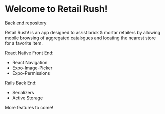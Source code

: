# Welcome to Retail Rush!

[Back end repository](https://github.com/adamsl22/Retail_Project_Backend)

Retail Rush! is an app designed to assist brick & mortar retailers by allowing mobile browsing of aggregated catalogues and locating the nearest store for a favorite item.

React Native Front End:
* React Navigation
* Expo-Image-Picker
* Expo-Permissions

Rails Back End:
* Serializers
* Active Storage

More features to come!
